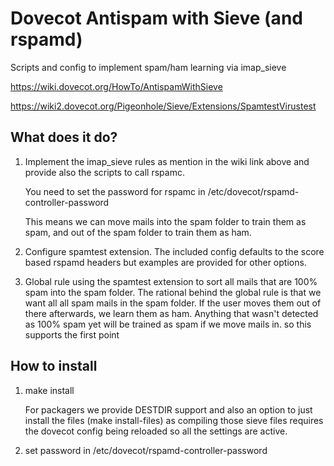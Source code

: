 # Dovecot Antispam with Sieve (and rspamd)

Scripts and config to implement spam/ham learning via imap_sieve

https://wiki.dovecot.org/HowTo/AntispamWithSieve

https://wiki2.dovecot.org/Pigeonhole/Sieve/Extensions/SpamtestVirustest

## What does it do?

1. Implement the imap_sieve rules as mention in the wiki link above
   and provide also the scripts to call rspamc.

   You need to set the password for rspamc in /etc/dovecot/rspamd-controller-password

   This means we can move mails into the spam folder to train them as spam,
   and out of the spam folder to train them as ham.

2. Configure spamtest extension. The included config defaults to the
   score based rspamd headers but examples are provided for other options.

3. Global rule using the spamtest extension to sort all mails that are 100% spam
   into the spam folder. The rational behind the global rule is that we want all
   all spam mails in the spam folder. If the user moves them out of there afterwards,
   we learn them as ham. Anything that wasn't detected as 100% spam yet will be trained
   as spam if we move mails in. so this supports the first point

## How to install

1. make install

   For packagers we provide DESTDIR support and also an option to just install the files (make install-files)
   as compiling those sieve files requires the dovecot config being reloaded so all the settings are active.

2. set password in /etc/dovecot/rspamd-controller-password

